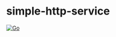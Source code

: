 # simple-http-service
[![Go](https://github.com/snaruto7/simple-http-service/actions/workflows/go.yml/badge.svg)](https://github.com/snaruto7/simple-http-service/actions/workflows/go.yml)
